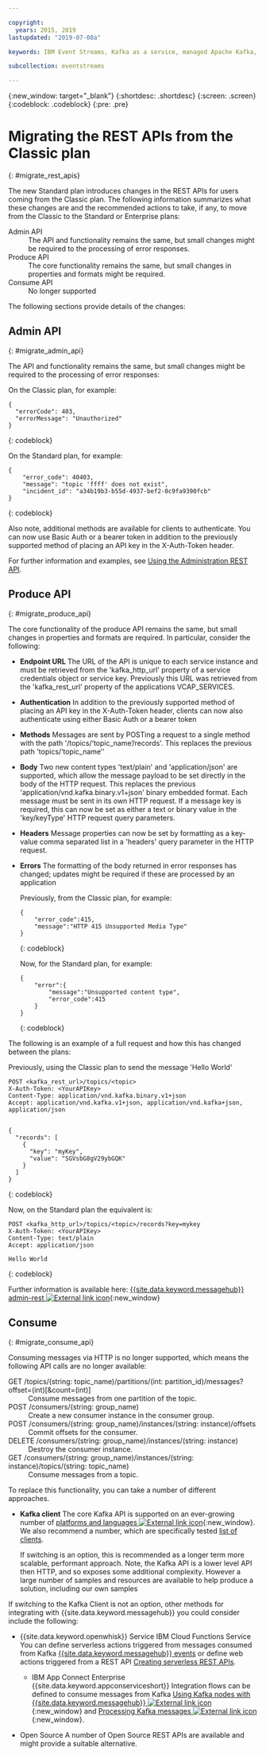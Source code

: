 ```yaml
---

copyright:
  years: 2015, 2019
lastupdated: "2019-07-08a"

keywords: IBM Event Streams, Kafka as a service, managed Apache Kafka, migration, REST API

subcollection: eventstreams

---
```


{:new_window: target="_blank"}
{:shortdesc: .shortdesc}
{:screen: .screen}
{:codeblock: .codeblock}
{:pre: .pre}

# Migrating the REST APIs from the Classic plan
{: #migrate_rest_apis}

The new Standard plan introduces changes in the REST APIs for users coming from the Classic plan. The following information summarizes what these changes are and the recommended actions to take, if any, to move from the Classic to the Standard or Enterprise plans:

<dl>
<dt>Admin API</dt>
<dd>The API and functionality remains the same, but small changes might be required to the processing of error responses.
</dd>
<dt>Produce API</dt>
<dd>The core functionality remains the same, but small changes in properties and formats might be required.
</dd>
<dt>Consume API</dt>
<dd>No longer supported
</dd>
</dl>

The following sections provide details of the changes:

## Admin API
{: #migrate_admin_api}

The API and functionality remains the same, but small changes might be required to the processing of error responses:

On the Classic plan, for example:

```
{
  "errorCode": 403,
  "errorMessage": "Unauthorized"
}
```
{: codeblock}

On the Standard plan, for example:

```
{
    "error_code": 40403,
    "message": "topic 'ffff' does not exist",
    "incident_id": "a34b19b3-b55d-4937-bef2-0c9fa9390fcb"
}
````
{: codeblock}

Also note, additional methods are available for clients to authenticate. You can now use Basic Auth or a bearer token in addition to the previously supported method of placing an API key in the X-Auth-Token header.

For further information and examples, see 
[Using the Administration REST API](/docs/services/EventStreams?topic=eventstreams-admin_api).

## Produce API
{: #migrate_produce_api}

The core functionality of the produce API remains the same, but small changes in properties and formats are required. In particular, consider the following:

* **Endpoint URL**
    The URL of the API is unique to each service instance and must be retrieved from the 'kafka_http_url' property of a service credentials object or service key. Previously this URL was retrieved from the 'kafka_rest_url' property of the applications VCAP_SERVICES.

* **Authentication**
    In addition to the previously supported method of placing an API key in the X-Auth-Token header, clients can now also authenticate using either Basic Auth or a bearer token 

* **Methods**
    Messages are sent by POSTing a request to a single method with the path '/topics/&lsquo;topic_name&rsquo;/records'. This replaces the previous path 'topics/&lsquo;topic_name&rsquo;'

* **Body**
    Two new content types 'text/plain' and 'application/json' are supported, which allow the message payload to be set directly in the body of the HTTP request. This replaces the previous 'application/vnd.kafka.binary.v1+json' binary embedded format. Each message must be sent in its own HTTP request. If a message key is required, this can now be set as either a text or binary value in the 'key/keyType' HTTP request query parameters.

* **Headers**
    Message properties can now be set by formatting as a key-value comma separated list in a 'headers' query parameter in the HTTP request.

* **Errors**
    The formatting of the body returned in error responses has changed; updates might be required if these are processed by an application

    Previously, from the Classic plan, for example:

    ```
    {
	    "error_code":415,
	    "message":"HTTP 415 Unsupported Media Type"
    }
    ```
    {: codeblock}

    Now, for the Standard plan, for example:

    ```
    {
	    "error":{
		    "message":"Unsupported content type",
		    "error_code":415
	    }
    }
    ```
    {: codeblock}

The following is an example of a full request and how this has changed between the plans:

Previously, using the Classic plan to send the message 'Hello World'

```
POST <kafka_rest_url>/topics/<topic>
X-Auth-Token: <YourAPIKey>
Content-Type: application/vnd.kafka.binary.v1+json
Accept: application/vnd.kafka.v1+json, application/vnd.kafka+json, application/json


{
  "records": [
    {
      "key": "myKey",
      "value": "SGVsbG8gV29ybGQK"
    }
  ]
}
```
{: codeblock}

Now, on the Standard plan the equivalent is:

```
POST <kafka_http_url>/topics/<topic>/records?key=mykey
X-Auth-Token: <YourAPIKey>
Content-Type: text/plain
Accept: application/json

Hello World
```
{: codeblock}

Further information is available here: [{{site.data.keyword.messagehub}} admin-rest ![External link icon](../../icons/launch-glyph.svg "External link icon")](https://github.com/ibm-messaging/event-streams-docs/tree/master/admin-rest-api){:new_window}


## Consume
{: #migrate_consume_api}

Consuming messages via HTTP is no longer supported, which means the following API calls are no longer available:

<dl>
<dt>GET /topics/(string: topic_name)/partitions/(int: partition_id)/messages?offset=(int)[&count=(int)]</dt>
<dd>Consume messages from one partition of the topic.
</dd>
<dt>POST /consumers/(string: group_name)</dt>
<dd>Create a new consumer instance in the consumer group.
</dd>
<dt>POST /consumers/(string: group_name)/instances/(string: instance)/offsets</dt>
<dd>Commit offsets for the consumer. 
</dd>
<dt>DELETE /consumers/(string: group_name)/instances/(string: instance)</dt>
<dd>Destroy the consumer instance.
</dd>
<dt>GET /consumers/(string: group_name)/instances/(string: instance)/topics/(string: topic_name)</dt>
<dd>Consume messages from a topic.
</dd>
</dl>

To replace this functionality, you can take a number of different approaches. 

* **Kafka client**
    The core Kafka API is supported on an ever-growing number of [platforms and languages ![External link icon](../../icons/launch-glyph.svg "External link icon")](https://cwiki.apache.org/confluence/display/KAFKA/Clients){:new_window}. We also recommend a number, which are specifically tested [list of clients](/docs/services/EventStreams?topic=eventstreams-kafka_clients#kafka_clients). 
    
    If switching is an option, this is recommended as a longer term more scalable, performant approach. Note, the Kafka API is a lower level API then HTTP, and so exposes some additional complexity. However a large number of samples and resources are available to help produce a solution, including our own samples <link to docs>

If switching to the Kafka Client is not an option, other methods for integrating with {{site.data.keyword.messagehub}} you could consider include the following:

* {{site.data.keyword.openwhisk}} Service IBM Cloud Functions Service
    You can define serverless actions triggered from messages consumed from Kafka [{{site.data.keyword.messagehub}} events](/docs/openwhisk?topic=cloud-functions-pkg_event_streams#eventstreams_events) or define web actions triggered from a REST API [Creating serverless REST APIs](/docs/openwhisk?topic=cloud-functions-apigateway).

    * IBM App Connect Enterprise {{site.data.keyword.appconserviceshort}} 
    Integration flows can be defined to consume messages from Kafka [Using Kafka nodes with {{site.data.keyword.messagehub}} ![External link icon](../../icons/launch-glyph.svg "External link icon")](https://www.ibm.com/support/knowledgecenter/en/SSTTDS_11.0.0/com.ibm.etools.mft.doc/bz91055_.htm){:new_window} and [Processing Kafka messages ![External link icon](../../icons/launch-glyph.svg "External link icon")](https://www.ibm.com/support/knowledgecenter/en/SSTTDS_11.0.0/com.ibm.etools.mft.doc/bz91030_.htm){:new_window}.

* Open Source
    A number of Open Source REST APIs are available and might provide a suitable alternative.





